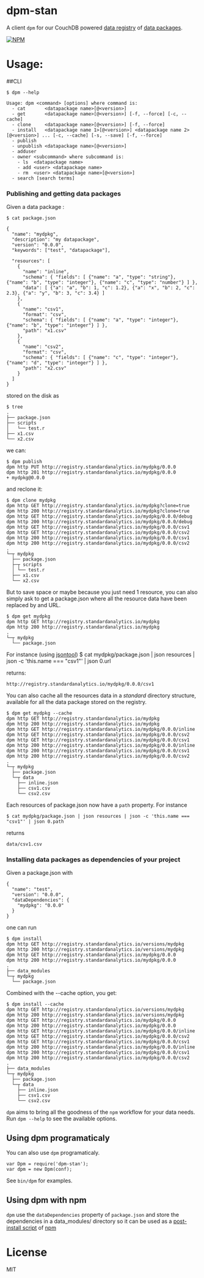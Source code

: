 dpm-stan
========

A client ```dpm``` for our CouchDB powered
[data registry](https://github.com/standard-analytics/data-registry)
of [data packages](http://dataprotocols.org/data-packages/).

[![NPM](https://nodei.co/npm/dpm-stan.png)](https://nodei.co/npm/dpm-stan/)


Usage:
======

##CLI

    $ dpm --help
    
    Usage: dpm <command> [options] where command is:
      - cat       <datapackage name>[@<version>]
      - get       <datapackage name>[@<version>] [-f, --force] [-c, --cache]
      - clone     <datapackage name>[@<version>] [-f, --force]
      - install   <datapackage name 1>[@<version>] <datapackage name 2>[@<version>] ... [-c, --cache] [-s, --save] [-f, --force]
      - publish
      - unpublish <datapackage name>[@<version>]
      - adduser
      - owner <subcommand> where subcommand is:
        - ls  <datapackage name>
        - add <user> <datapackage name>
        - rm  <user> <datapackage name>[@<version>]
      - search [search terms]


### Publishing and getting data packages

Given a data package :

    $ cat package.json
    
    {
      "name": "mydpkg",
      "description": "my datapackage",
      "version": "0.0.0",
      "keywords": ["test", "datapackage"],
    
      "resources": [
        {
          "name": "inline",
          "schema": { "fields": [ {"name": "a", "type": "string"}, {"name": "b", "type": "integer"}, {"name": "c", "type": "number"} ] },
          "data": [ {"a": "a", "b": 1, "c": 1.2}, {"a": "x", "b": 2, "c": 2.3}, {"a": "y", "b": 3, "c": 3.4} ]
        },
        {
          "name": "csv1",
          "format": "csv",
          "schema": { "fields": [ {"name": "a", "type": "integer"}, {"name": "b", "type": "integer"} ] },
          "path": "x1.csv"
        },
        {
          "name": "csv2",
          "format": "csv",
          "schema": { "fields": [ {"name": "c", "type": "integer"}, {"name": "d", "type": "integer"} ] },
          "path": "x2.csv"
        }
      ]
    }

stored on the disk as

    $ tree
    .
    ├── package.json
    ├── scripts
    │   └── test.r
    ├── x1.csv
    └── x2.csv

we can:

    $ dpm publish
    dpm http PUT http://registry.standardanalytics.io/mydpkg/0.0.0
    dpm http 201 http://registry.standardanalytics.io/mydpkg/0.0.0
    + mydpkg@0.0.0

and reclone it:

    $ dpm clone mydpkg
    dpm http GET http://registry.standardanalytics.io/mydpkg?clone=true
    dpm http 200 http://registry.standardanalytics.io/mydpkg?clone=true
    dpm http GET http://registry.standardanalytics.io/mydpkg/0.0.0/debug
    dpm http 200 http://registry.standardanalytics.io/mydpkg/0.0.0/debug
    dpm http GET http://registry.standardanalytics.io/mydpkg/0.0.0/csv1
    dpm http GET http://registry.standardanalytics.io/mydpkg/0.0.0/csv2
    dpm http 200 http://registry.standardanalytics.io/mydpkg/0.0.0/csv1
    dpm http 200 http://registry.standardanalytics.io/mydpkg/0.0.0/csv2
    .
    └─┬ mydpkg
      ├── package.json
      ├─┬ scripts
      │ └── test.r
      ├── x1.csv
      └── x2.csv

But to save space or maybe because you just need 1 resource, you can
also simply ask to get a package.json where all the resource data have
been replaced by and URL.

    $ dpm get mydpkg
    dpm http GET http://registry.standardanalytics.io/mydpkg
    dpm http 200 http://registry.standardanalytics.io/mydpkg
    .
    └─┬ mydpkg
      └── package.json

For instance (using [jsontool](https://npmjs.org/package/jsontool))
    $  cat mydpkg/package.json | json resources | json -c 'this.name === "csv1"' | json 0.url

returns:

    http://registry.standardanalytics.io/mydpkg/0.0.0/csv1


You can also cache all the resources data in a _standard_ directory structure, available for all the data package stored on the registry.

    $ dpm get mydpkg --cache
    dpm http GET http://registry.standardanalytics.io/mydpkg
    dpm http 200 http://registry.standardanalytics.io/mydpkg
    dpm http GET http://registry.standardanalytics.io/mydpkg/0.0.0/inline
    dpm http GET http://registry.standardanalytics.io/mydpkg/0.0.0/csv2
    dpm http GET http://registry.standardanalytics.io/mydpkg/0.0.0/csv1
    dpm http 200 http://registry.standardanalytics.io/mydpkg/0.0.0/inline
    dpm http 200 http://registry.standardanalytics.io/mydpkg/0.0.0/csv1
    dpm http 200 http://registry.standardanalytics.io/mydpkg/0.0.0/csv2
    .
    └─┬ mydpkg
      ├── package.json
      └─┬ data
        ├── inline.json
        ├── csv1.csv
        └── csv2.csv

Each resources of package.json now have a ```path``` property. For instance

    $ cat mydpkg/package.json | json resources | json -c 'this.name === "csv1"' | json 0.path

returns

    data/csv1.csv


### Installing data packages as dependencies of your project

Given a package.json with

    {
      "name": "test",
      "version": "0.0.0",
      "dataDependencies": {
        "mydpkg": "0.0.0"
      }
    }

one can run

    $ dpm install
    dpm http GET http://registry.standardanalytics.io/versions/mydpkg
    dpm http 200 http://registry.standardanalytics.io/versions/mydpkg
    dpm http GET http://registry.standardanalytics.io/mydpkg/0.0.0
    dpm http 200 http://registry.standardanalytics.io/mydpkg/0.0.0
    .
    ├── data_modules
    └─┬ mydpkg
      └── package.json

Combined with the --cache option, you get:

    $ dpm install --cache
    dpm http GET http://registry.standardanalytics.io/versions/mydpkg
    dpm http 200 http://registry.standardanalytics.io/versions/mydpkg
    dpm http GET http://registry.standardanalytics.io/mydpkg/0.0.0
    dpm http 200 http://registry.standardanalytics.io/mydpkg/0.0.0
    dpm http GET http://registry.standardanalytics.io/mydpkg/0.0.0/inline
    dpm http GET http://registry.standardanalytics.io/mydpkg/0.0.0/csv2
    dpm http GET http://registry.standardanalytics.io/mydpkg/0.0.0/csv1
    dpm http 200 http://registry.standardanalytics.io/mydpkg/0.0.0/inline
    dpm http 200 http://registry.standardanalytics.io/mydpkg/0.0.0/csv1
    dpm http 200 http://registry.standardanalytics.io/mydpkg/0.0.0/csv2
    .
    ├── data_modules
    └─┬ mydpkg
      ├── package.json
      └─┬ data
        ├── inline.json
        ├── csv1.csv
        └── csv2.csv


```dpm``` aims to bring all the goodness of the ```npm``` workflow for
your data needs. Run ```dpm --help``` to see the available options.


## Using dpm programaticaly

You can also use ```dpm``` programaticaly.

    var Dpm = require('dpm-stan');
    var dpm = new Dpm(conf);

See ```bin/dpm``` for examples.


## Using dpm with npm


```dpm``` use the ```dataDependencies``` property of
```package.json``` and store the dependencies in a data_modules/
directory so it can be used as a
[post-install script](https://npmjs.org/doc/misc/npm-scripts.html) of
[npm](https://npmjs.org/)


License
=======

MIT
